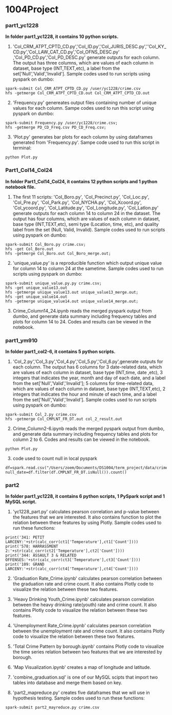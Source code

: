 # 1004Project

### part1_yc1228

**In folder part1_yc1228, it contains 10 python scripts.**

1. 'Col_CRM_ATPT_CPTD_CD.py','Col_ID.py','Col_JURIS_DESC.py',''Col_KY_CD.py','Col_LAW_CAT_CD.py','Col_OFNS_DESC.py'
,'Col_PD_CD.py','Col_PD_DESC.py' generate outputs for each column. The output has three columns, which are values of each column in dataset, base type (INT,TEXT,etc), a label from the set['Null','Valid','Invalid'].
Sample codes used to run scripts using pyspark on dumbo: 
```
spark-submit Col_CRM_ATPT_CPTD_CD.py /user/yc1228/crime.csv
hfs -getmerge Col_CRM_ATPT_CPTD_CD.out Col_CRM_ATPT_CPTD_CD.out
```

2. 'Frequency.py' genereates output files containing number of unique values for each column.
Sampe codes used to run this script using pyspark on dumbo:
```
spark-submit Frequency.py /user/yc1228/crime.csv;
hfs -getmerge PD_CD_Freq.csv PD_CD_Freq.csv;
```

3. 'Plot.py' generates bar plots for each column by using dataframes generated from 'Frequency.py'.
Sampe code used to run this script in terminal:
```
python Plot.py
```

### Part1_Col14_Col24

**In folder Part1_Col14_Col24, it contains 12 python scripts and 1 python notebook file.**

1. The first 11 scripts: 'Col_Boro.py', 'Col_Precinct.py', 'Col_Loc.py', 'Col_Pre.py', 'Col_Park.py', 'Col_NYCHA.py', 'Col_Xcoord.py', 'Col_ycoord.py', 'Col_Latitude.py', 'Col_Longitude.py', 'Col_Latlon.py' generate outputs for each column 14 to column 24 in the dataset. The output has four columns, which are values of each column in dataset, base type (INT,TEXT,etc), semi type (Location, time, etc), and quality label from the set (Null, Valid, Invalid). Sample codes used to run scripts using pyspark on dumbo: 
```
spark-submit Col_Boro.py crime.csv;
hfs -get Col_Boro.out
hfs -getmerge Col_Boro.out Col_Boro_merge.out;
```

2. 'unique_value.py' is a reproducible function which output unique value for column 14 to column 24 at the sametime. Sample codes used to run scripts using pyspark on dumbo: 
```
spark-submit unique_value.py.py crime.csv;
hfs -get unique_value13.out
hfs -getmerge unique_value13.out unique_value13_merge.out;
hfs -get unique_value14.out
hfs -getmerge unique_value14.out unique_value14_merge.out;
```

3. Crime_Column14_24.ipynb reads the merged pyspark output from dumbo, and generate data summary including frequency tables and plots for column 14 to 24. Codes and results can be viewed in the notebook.


### part1_ym910

**In folder part1_col2-6, it contains 5 python scripts.**

1. 'Col_2.py','Col_3.py','Col_4.py','Col_5.py','Col_6.py',generate outputs for each column. The output has 6 columns for 3 date-related data, which are values of each column in dataset, base type (INT,time, date ,etc), 3 integers that indicates the year, month and day of each date, and a label from the set['Null','Valid','Invalid']; 5 columns for time-related data, which are values of each column in dataset, base type (INT,TEXT,etc), 2 integers that indicates the hour and minute of each time, and a label from the set['Null','Valid','Invalid'].
Sample codes used to run scripts using pyspark on dumbo: 
```
spark-submit Col_2.py crime.csv
hfs -getmerge Col_CMPLNT_FR_DT.out col_2_result.out
```

2. Crime_Column2-6.ipynb reads the merged pyspark output from dumbo, and generate data summary including frequency tables and plots for column 2 to 6. Codes and results can be viewed in the notebook.
```
python Plot.py
```

3. code used to count null in local pyspark
```
df=spark.read.csv("/Users/zoem/Documents/DS1004/term_project/data/crime.csv",header=True,mode="DROPMALFORMED")
null_date=df.filter(df.CMPLNT_FR_DT.isNull()).count()
```

### part2

**In folder part1_yc1228, it contains 6 python scripts, 1 PySpark script and 1 MySQL script.**

1. 'yc1228_part.py' calculates pearson correlation and p-value between the features that we are interested. It also contains function to plot the relation between these features by using Plotly.
Sample codes used to run these functions:
```
print('341: PETIT LARCENY:'+str(calc_corr(ct1['Temperature'],ct1['Count'])))
print('578: HARRASSMENT 2:'+str(calc_corr(ct2['Temperature'],ct2['Count'])))
print('344: ASSAULT 3 & RELATED OFFENSES:'+str(calc_corr(ct3['Temperature'],ct3['Count'])))
print('109: GRAND LARCENY:'+str(calc_corr(ct4['Temperature'],ct4['Count'])))
```
2. 'Graduation Rate_Crime.ipynb' calculates pearson correlation between the graduation rate and crime count. It also contains Plotly code to visualize the relation between these two features.

3. 'Heavy Drinking Youth_Crime.ipynb' calculates pearson correlation between the heavy drinking rate(youth) rate and crime count. It also contains Plotly code to visualize the relation between these two features.

3. 'Unemployment Rate_Crime.ipynb' calculates pearson correlation between the unemployment rate and crime count. It also contains Plotly code to visualize the relation between these two features.

4. 'Total Crime Pattern by borough.ipynb' contains Plotly code to visualize the time series relation between two features that we are interested by borough.

5.  'Map Visualization.ipynb' creates a map of longitude and latitude.

6. 'combine_graduation.sql' is one of our MySQL scipts that import two tables into database and merge them based on key.

7. 'part2_mapreduce.py' creates five dataframes that we will use in hypothesis testing.
Sample codes used to run these functions:
```
spark-submit part2_mayreduce.py crime.csv
```
